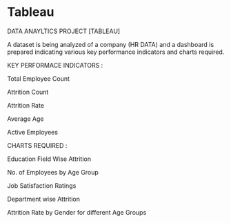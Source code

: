 # Tableau

DATA ANAYLTICS PROJECT [TABLEAU]

A dataset is being analyzed of a company (HR DATA) and a dashboard is prepared indicating various key performance indicators and charts required.

KEY PERFORMACE INDICATORS :

Total Employee Count

Attrition Count

Attrition Rate

Average Age

Active Employees


CHARTS REQUIRED :

Education Field Wise Attrition

No. of Employees by Age Group

Job Satisfaction Ratings

Department wise Attrition

Attrition Rate by Gender for different Age Groups
